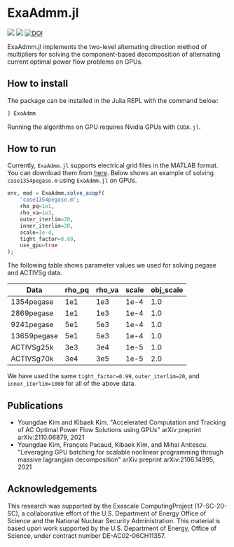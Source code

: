 # ExaAdmm.jl
[![][build-stable-img]][build-url] [![][docs-stable-img]][docs-stable-url] [![DOI](https://zenodo.org/badge/412625681.svg)](https://zenodo.org/badge/latestdoi/412625681)

ExaAdmm.jl implements the two-level alternating direction method of multipliers for solving the component-based decomposition of alternating current optimal power flow problems on GPUs.

## How to install

The package can be installed in the Julia REPL with the command below:

```julia
] ExaAdmm
```

Running the algorithms on GPU requires Nvidia GPUs with `CUDA.jl`. 

## How to run

Currently, `ExaAdmm.jl` supports electrical grid files in the MATLAB format. You can download them from [here](https://github.com/MATPOWER/matpower).
Below shows an example of solving `case1354pegase.m` using `ExaAdmm.jl` on GPUs.

```julia
env, mod = ExaAdmm.solve_acopf(
    "case1354pegase.m"; 
    rho_pq=1e1, 
    rho_va=1e3, 
    outer_iterlim=20, 
    inner_iterlim=20, 
    scale=1e-4, 
    tight_factor=0.99, 
    use_gpu=true
);
```

The following table shows parameter values we used for solving pegase and ACTIVSg data.

Data        | rho_pq | rho_va | scale | obj_scale
----------- | ------ | ------ | ----- | ---------
1354pegase  | 1e1    | 1e3    | 1e-4  | 1.0
2869pegase  | 1e1    | 1e3    | 1e-4  | 1.0
9241pegase  | 5e1    | 5e3    | 1e-4  | 1.0
13659pegase | 5e1    | 5e3    | 1e-4  | 1.0
ACTIVSg25k  | 3e3    | 3e4    | 1e-5  | 1.0
ACTIVSg70k  | 3e4    | 3e5    | 1e-5  | 2.0

We have used the same `tight_factor=0.99`, `outer_iterlim=20`, and `inner_iterlim=1000` for all of the above data.

## Publications

- Youngdae Kim and Kibaek Kim. "Accelerated Computation and Tracking of AC Optimal Power Flow Solutions using GPUs" arXiv preprint arXiv:2110.06879, 2021
- Youngdae Kim, François Pacaud, Kibaek Kim, and Mihai Anitescu. "Leveraging GPU batching for scalable nonlinear programming through massive lagrangian decomposition" arXiv preprint arXiv:2106.14995, 2021

## Acknowledgements

This research was supported by the Exascale ComputingProject (17-SC-20-SC),  a collaborative effort of the U.S. Department of Energy Office of Science and the National Nuclear Security Administration.
This material is based upon work supported by the U.S. Department of Energy, Office of Science, under contract number DE-AC02-06CH11357.

[docs-stable-img]: https://img.shields.io/badge/docs-stable-blue.svg
[docs-stable-url]: https://exanauts.github.io/ExaAdmm.jl/
[build-url]: https://github.com/exanauts/ExaAdmm.jl/actions/workflows/ci.yml
[build-stable-img]: https://github.com/exanauts/ExaAdmm.jl/actions/workflows/ci.yml/badge.svg
